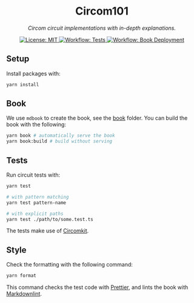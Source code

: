 <p align="center">
  <h1 align="center">
    Circom101
  </h1>
  <p align="center">
    <i>Circom circuit implementations with in-depth explanations.</i>
  </p>
</p>

<p align="center">
    <a href="https://opensource.org/licenses/MIT" target="_blank">
        <img alt="License: MIT" src="https://img.shields.io/badge/license-MIT-6495ED.svg">
    </a>
    <a href="./.github/workflows/tests.yml" target="_blank">
        <img alt="Workflow: Tests" src="https://github.com/erhant/circom101/actions/workflows/tests.yml/badge.svg?branch=main">
    </a>
    <a href="./.github/workflows/deploy-book.yml" target="_blank">
        <img alt="Workflow: Book Deployment" src="https://github.com/erhant/circom101/actions/workflows/deploy-book.yml/badge.svg?branch=main">
    </a>
</p>

## Setup

Install packages with:

```sh
yarn install
```

## Book

We use `mdbook` to create the book, see the [book](./book/) folder. You can build the book with the following:

```sh
yarn book # automatically serve the book
yarn book:build # build without serving
```

## Tests

Run circuit tests with:

```sh
yarn test

# with pattern matching
yarn test pattern-name

# with explicit paths
yarn test ./path/to/some.test.ts
```

The tests make use of [Circomkit](https://github.com/erhant/circomkit).

## Style

Check the formatting with the following command:

```sh
yarn format
```

This command checks the test code with [Prettier](https://www.npmjs.com/package/prettier), and lints the book with [Markdownlint](https://www.npmjs.com/package/markdownlint).
